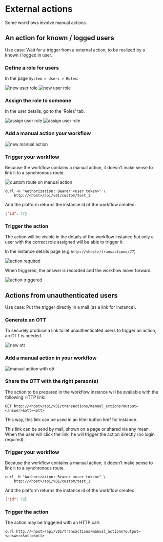 # External actions

Some workflows involve manual actions.

## An action for known / logged users

Use case: Wait for a trigger from a external action, to be realized by a known / logged in user.

### Define a role for users

In the page `System > Users > Roles`:

![new user role](./images/new-user-role-button.png "new user role")
![new user role](./images/new-user-role.png "new user role")

### Assign the role to someone

In the user details, go to the 'Roles' tab.

![assign user role](./images/check-user-role-tab.png "assign new user role")
![assign user role](./images/assign-user-role.png "assign new user role")

### Add a manual action your workflow

![new manual action](./images/new-trigger_manual_action.png "new manual action")

### Trigger your workflow

Because the workflow contains a manual action, it doesn't make sense to link it to a synchronous route.

![custom route on manual action](./images/custom-route-manual-action.png "custom route on manual action")

```shell script
curl -H "Authorization: Bearer <user token>" \
    http://<host>/api/v01/custom/test_1
```

And the platform returns the instance id of the workflow created:
```json
{"id": 77}
```

### Trigger the action

The action will be visible in the details of the workflow instance _but_ only a user with the correct role assigned will be able to trigger it.

In the instance details page (e.g `http://<host>/transactions/77`)

![action required](./images/request-action-required.png "action required")

When triggered, the answer is recorded and the workflow move forward.

![action triggered](./images/request-action-trigger.png "action triggered")

## Actions from unauthenticated users

Use case: Put the trigger directly in a mail (as a link for instance).

### Generate an OTT

To securely produce a link to let unauthenticated users to trigger an action, an OTT is needed.

![new ott](./images/manual-action-generate_ott.png "new ott")

### Add a manual action in your workflow

![manual action with ott](./images/manual-action-with-ott.png "manual action with ott")

### Share the OTT with the right person(s)

The action to be prepared in the workflow instance will be available with the following HTTP link:
```http request
GET http://<host>/api/v01/transactions/manual_actions?output=<answer>&ott=<ott>
```

This way, this link can be used in an html button href for instance.

This link can be send by mail, shown on a page or shared via any mean.  
When the user will click the link, he will trigger the action directly (no login required).

### Trigger your workflow

Because the workflow contains a manual action, it doesn't make sense to link it to a synchronous route.

```shell script
curl -H "Authorization: Bearer <user token>" \
    http://<host>/api/v01/custom/test_1
```

And the platform returns the instance id of the workflow created:
```json
{"id": 78}
```

### Trigger the action

The action may be triggered with an HTTP call:

```shell script
curl http://<host>/api/v01/transactions/manual_actions?output=<answer>&ott=<ott>
```
